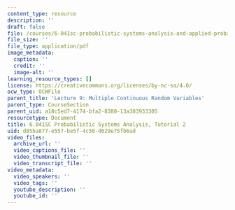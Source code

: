 ```yaml
---
content_type: resource
description: ''
draft: false
file: /courses/6-041sc-probabilistic-systems-analysis-and-applied-probability-fall-2013/d85ba877e557be5f4c50d029e75fb6ad_MIT6_041SCF13_tut02.pdf
file_size: ''
file_type: application/pdf
image_metadata:
  caption: ''
  credit: ''
  image-alt: ''
learning_resource_types: []
license: https://creativecommons.org/licenses/by-nc-sa/4.0/
ocw_type: OCWFile
parent_title: 'Lecture 9: Multiple Continuous Random Variables'
parent_type: CourseSection
parent_uid: a18c5ed7-4174-bfa2-8380-13a303933305
resourcetype: Document
title: 6.041SC Probabilistic Systems Analysis, Tutorial 2
uid: d85ba877-e557-be5f-4c50-d029e75fb6ad
video_files:
  archive_url: ''
  video_captions_file: ''
  video_thumbnail_file: ''
  video_transcript_file: ''
video_metadata:
  video_speakers: ''
  video_tags: ''
  youtube_description: ''
  youtube_id: ''
---
```

